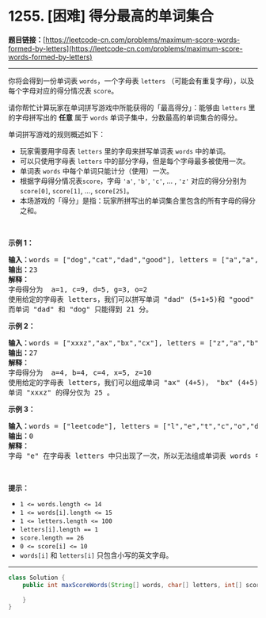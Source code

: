 # 1255. [困难] 得分最高的单词集合

**题目链接：**[https://leetcode-cn.com/problems/maximum-score-words-formed-by-letters](https://leetcode-cn.com/problems/maximum-score-words-formed-by-letters)

---

<div class="content__1Y2H">
 <div class="notranslate">
  <p>你将会得到一份单词表&nbsp;<code>words</code>，一个字母表&nbsp;<code>letters</code>&nbsp;（可能会有重复字母），以及每个字母对应的得分情况表&nbsp;<code>score</code>。</p> 
  <p>请你帮忙计算玩家在单词拼写游戏中所能获得的「最高得分」：能够由&nbsp;<code>letters</code>&nbsp;里的字母拼写出的&nbsp;<strong>任意</strong>&nbsp;属于 <code>words</code>&nbsp;单词子集中，分数最高的单词集合的得分。</p> 
  <p>单词拼写游戏的规则概述如下：</p> 
  <ul> 
   <li>玩家需要用字母表&nbsp;<code>letters</code> 里的字母来拼写单词表&nbsp;<code>words</code>&nbsp;中的单词。</li> 
   <li>可以只使用字母表&nbsp;<code>letters</code> 中的部分字母，但是每个字母最多被使用一次。</li> 
   <li>单词表 <code>words</code>&nbsp;中每个单词只能计分（使用）一次。</li> 
   <li>根据字母得分情况表<code>score</code>，字母 <code>'a'</code>,&nbsp;<code>'b'</code>,&nbsp;<code>'c'</code>, ... ,&nbsp;<code>'z'</code> 对应的得分分别为 <code>score[0]</code>, <code>score[1]</code>,&nbsp;...,&nbsp;<code>score[25]</code>。</li> 
   <li>本场游戏的「得分」是指：玩家所拼写出的单词集合里包含的所有字母的得分之和。</li> 
  </ul> 
  <p>&nbsp;</p> 
  <p><strong>示例 1：</strong></p> 
  <pre class="language-text"><strong>输入：</strong>words = ["dog","cat","dad","good"], letters = ["a","a","c","d","d","d","g","o","o"], score = [1,0,9,5,0,0,3,0,0,0,0,0,0,0,2,0,0,0,0,0,0,0,0,0,0,0]
<strong>输出：</strong>23
<strong>解释：</strong>
字母得分为  a=1, c=9, d=5, g=3, o=2
使用给定的字母表 letters，我们可以拼写单词 "dad" (5+1+5)和 "good" (3+2+2+5)，得分为 23 。
而单词 "dad" 和 "dog" 只能得到 21 分。</pre> 
  <p><strong>示例 2：</strong></p> 
  <pre class="language-text"><strong>输入：</strong>words = ["xxxz","ax","bx","cx"], letters = ["z","a","b","c","x","x","x"], score = [4,4,4,0,0,0,0,0,0,0,0,0,0,0,0,0,0,0,0,0,0,0,0,5,0,10]
<strong>输出：</strong>27
<strong>解释：</strong>
字母得分为  a=4, b=4, c=4, x=5, z=10
使用给定的字母表 letters，我们可以组成单词 "ax" (4+5)， "bx" (4+5) 和 "cx" (4+5) ，总得分为 27 。
单词 "xxxz" 的得分仅为 25 。</pre> 
  <p><strong>示例 3：</strong></p> 
  <pre class="language-text"><strong>输入：</strong>words = ["leetcode"], letters = ["l","e","t","c","o","d"], score = [0,0,1,1,1,0,0,0,0,0,0,1,0,0,1,0,0,0,0,1,0,0,0,0,0,0]
<strong>输出：</strong>0
<strong>解释：</strong>
字母 "e" 在字母表 letters 中只出现了一次，所以无法组成单词表 words 中的单词。</pre> 
  <p>&nbsp;</p> 
  <p><strong>提示：</strong></p> 
  <ul> 
   <li><code>1 &lt;= words.length &lt;= 14</code></li> 
   <li><code>1 &lt;= words[i].length &lt;= 15</code></li> 
   <li><code>1 &lt;= letters.length &lt;= 100</code></li> 
   <li><code>letters[i].length == 1</code></li> 
   <li><code>score.length ==&nbsp;26</code></li> 
   <li><code>0 &lt;= score[i] &lt;= 10</code></li> 
   <li><code>words[i]</code>&nbsp;和&nbsp;<code>letters[i]</code>&nbsp;只包含小写的英文字母。</li> 
  </ul> 
 </div>
</div>

---

```java
class Solution {
    public int maxScoreWords(String[] words, char[] letters, int[] score) {
        
    }
}
```